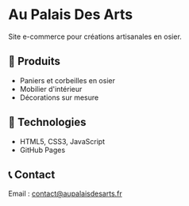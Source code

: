 # Au Palais Des Arts

Site e-commerce pour créations artisanales en osier.

## 🛒 Produits
- Paniers et corbeilles en osier
- Mobilier d'intérieur
- Décorations sur mesure

## 🚀 Technologies
- HTML5, CSS3, JavaScript
- GitHub Pages

## 📞 Contact
Email : contact@aupalaisdesarts.fr
